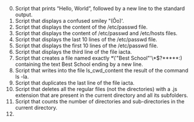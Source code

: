 0. Script that prints “Hello, World”, followed by a new line to the standard output.
1. Script that displays a confused smiley "(Ôo)'.
2. Script that displays the content of the /etc/passwd file.
3. Script that displays the content of /etc/passwd and /etc/hosts files.
4. Script that displays the last 10 lines of the /etc/passwd file.
5. Script that displays the first 10 lines of the /etc/passwd file.
6. Script that displays the third line of the file iacta.
7. Script that creates a file named exactly \*\\'"Best School"\'\\*$\?\*\*\*\*\*:) containing the text Best School ending by a new line.
8. Script that writes into the file ls_cwd_content the result of the command ls -la.
9. Script that duplicates the last line of the file iacta.
10. Script that deletes all the regular files (not the directories) with a .js extension that are present in the current directory and all its subfolders.
11. Script that counts the number of directories and sub-directories in the current directory.
12.  
